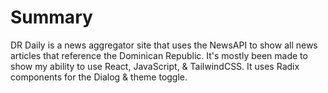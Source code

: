 # Summary

DR Daily is a news aggregator site that uses the NewsAPI to show all news
articles that reference the Dominican Republic. It's mostly been made to show my
ability to use React, JavaScript, & TailwindCSS. It uses Radix components for
the Dialog & theme toggle.
